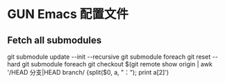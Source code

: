 # GUN Emacs 配置文件

## Fetch all submodules

git submodule update --init --recursive
git submodule foreach git reset --hard
git submodule foreach git checkout $(git remote show origin | awk '/HEAD 分支|HEAD branch/ {split($0, a, "："); print a[2]')